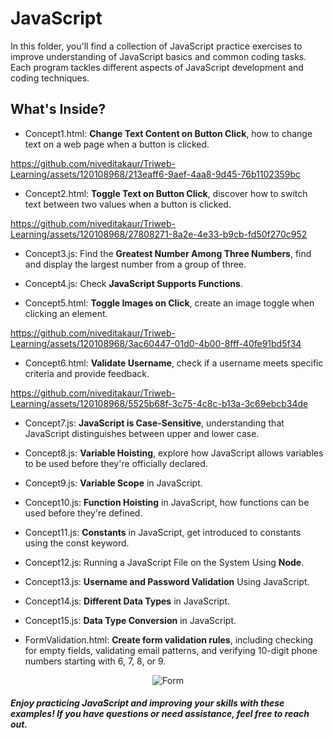 # JavaScript

In this folder, you'll find a collection of JavaScript practice exercises to improve understanding of JavaScript basics and common coding tasks. Each program tackles different aspects of JavaScript development and coding techniques.

## What's Inside?

- Concept1.html: **Change Text Content on Button Click**, how to change text on a web page when a button is clicked.

https://github.com/niveditakaur/Triweb-Learning/assets/120108968/213eaff6-9aef-4aa8-9d45-76b1102359bc

- Concept2.html: **Toggle Text on Button Click**, discover how to switch text between two values when a button is clicked.

https://github.com/niveditakaur/Triweb-Learning/assets/120108968/27808271-8a2e-4e33-b9cb-fd50f270c952

- Concept3.js: Find the **Greatest Number Among Three Numbers**, find and display the largest number from a group of three.

- Concept4.js: Check **JavaScript Supports Functions**.

- Concept5.html: **Toggle Images on Click**, create an image toggle when clicking an element.

https://github.com/niveditakaur/Triweb-Learning/assets/120108968/3ac60447-01d0-4b00-8fff-40fe91bd5f34

- Concept6.html: **Validate Username**, check if a username meets specific criteria and provide feedback.

https://github.com/niveditakaur/Triweb-Learning/assets/120108968/5525b68f-3c75-4c8c-b13a-3c69ebcb34de

- Concept7.js: **JavaScript is Case-Sensitive**, understanding that JavaScript distinguishes between upper and lower case.

- Concept8.js: **Variable Hoisting**, explore how JavaScript allows variables to be used before they're officially declared.

- Concept9.js: **Variable Scope** in JavaScript.

- Concept10.js: **Function Hoisting** in JavaScript, how functions can be used before they're defined.

- Concept11.js: **Constants** in JavaScript, get introduced to constants using the const keyword.

- Concept12.js: Running a JavaScript File on the System Using **Node**.

- Concept13.js: **Username and Password Validation** Using JavaScript.

- Concept14.js: **Different Data Types** in JavaScript.

- Concept15.js: **Data Type Conversion** in JavaScript.

- FormValidation.html: **Create form validation rules**, including checking for empty fields, validating email patterns, and verifying 10-digit phone numbers starting with 6, 7, 8, or 9.

<p align="center">
<img alt="Form" src="https://github.com/niveditakaur/Triweb-Learning/assets/120108968/7ce9e422-61f5-43ff-aee2-5b2bd0a3f3ad">
</p>

#### *Enjoy practicing JavaScript and improving your skills with these examples! If you have questions or need assistance, feel free to reach out.*